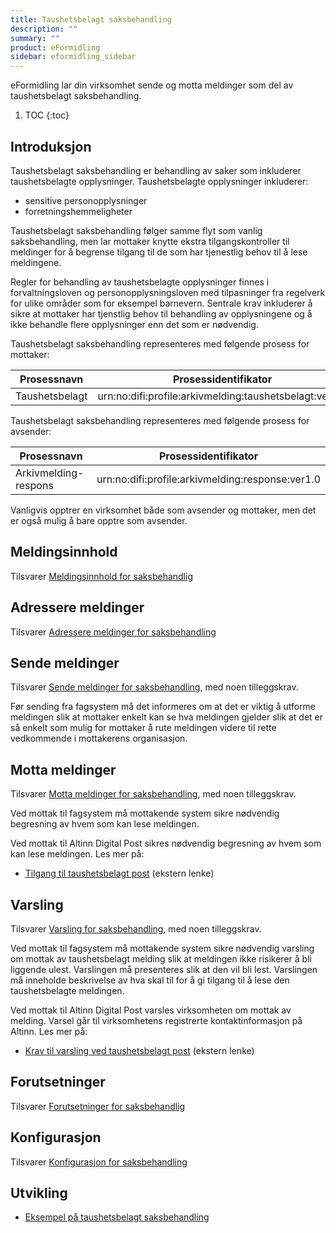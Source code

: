 ```yaml
---
title: Taushetsbelagt saksbehandling
description: ""
summary: ""
product: eFormidling
sidebar: eformidling_sidebar
---
```


eFormidling lar din virksomhet sende og motta meldinger som del av taushetsbelagt saksbehandling.

1. TOC
{:toc}

## Introduksjon

Taushetsbelagt saksbehandling er behandling av saker som inkluderer taushetsbelagte opplysninger. Taushetsbelagte
opplysninger inkluderer:

- sensitive personopplysninger
- forretningshemmeligheter

Taushetsbelagt saksbehandling følger samme flyt som vanlig saksbehandling, men lar mottaker knytte ekstra tilgangskontroller til meldinger for å begrense tilgang til de som har tjenestlig behov til å lese meldingene.

Regler for behandling av taushetsbelagte opplysninger finnes i forvaltningsloven og personopplysningsloven  med
tilpasninger fra regelverk for ulike områder som for eksempel barnevern. Sentrale krav inkluderer å sikre at mottaker
har tjenstlig behov til behandling av opplysningene og å ikke behandle flere opplysninger enn det som er nødvendig. 

Taushetsbelagt saksbehandling representeres med følgende prosess for mottaker:

| **Prosessnavn** | **Prosessidentifikator**                               |
|-----------------|--------------------------------------------------------|
| Taushetsbelagt  | urn:no:difi:profile:arkivmelding:taushetsbelagt:ver1.0 |

Taushetsbelagt saksbehandling representeres med følgende prosess for avsender:

| **Prosessnavn**      | **Prosessidentifikator**                         |
|----------------------|--------------------------------------------------|
| Arkivmelding-respons | urn:no:difi:profile:arkivmelding:response:ver1.0 |

Vanligvis opptrer en virksomhet både som avsender og mottaker, men det er også mulig å bare opptre som avsender.

## Meldingsinnhold

Tilsvarer [Meldingsinnhold for saksbehandlig](saksbehandling#meldingsinnhold)

## Adressere meldinger

Tilsvarer [Adressere meldinger for saksbehandling](saksbehandling#adressere-meldinger)

## Sende meldinger

Tilsvarer [Sende meldinger for saksbehandling](saksbehandling#sende-meldinger), med noen tilleggskrav.

Før sending fra fagsystem må det informeres om at det er viktig å utforme meldingen slik at mottaker enkelt kan se hva
meldingen gjelder slik at det er så enkelt som mulig for mottaker å rute meldingen videre til rette vedkommende i
mottakerens organisasjon.

## Motta meldinger

Tilsvarer [Motta meldinger for saksbehandling](saksbehandling#motta-meldinger), med noen
tilleggskrav.

Ved mottak til fagsystem må mottakende system sikre nødvendig begresning av hvem som kan lese meldingen.

Ved mottak til Altinn Digital Post sikres nødvendig begresning av hvem som kan lese meldingen. Les mer
på:

- [Tilgang til taushetsbelagt post](https://www.altinn.no/nyheter/tilgang-til-taushetsbelagt-post/) (ekstern lenke)

## Varsling

Tilsvarer [Varsling for saksbehandling](saksbehandling#varsling), med noen tilleggskrav.

Ved mottak til fagsystem må mottakende system sikre nødvendig varsling om mottak av taushetsbelagt melding slik at
meldingen ikke risikerer å bli liggende ulest. Varslingen må presenteres slik at den vil bli lest. Varslingen må
inneholde beskrivelse av hva skal til for å gi tilgang til å lese den taushetsbelagte meldingen.

Ved mottak til Altinn Digital Post varsles virksomheten om mottak av melding. Varsel går til virksomhetens registrerte
kontaktinformasjon på Altinn. Les mer på:

- [Krav til varsling ved taushetsbelagt post](https://altinn.github.io/docs/utviklingsguider/digital-post-til-virksomheter/overorndet-funksjonalitet/#krav-til-varsling-ved-taushetsbelagt-post) (ekstern lenke)

## Forutsetninger

Tilsvarer [Forutsetninger for saksbehandlig](saksbehandling#forutsetninger)

## Konfigurasjon

Tilsvarer [Konfigurasjon for saksbehandling](saksbehandling#konfigurasjon)

## Utvikling

- [Eksempel på taushetsbelagt saksbehandling](../Utvikling/Eksempel/taushetsbelagt_saksbehandling)
